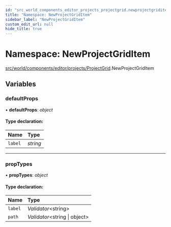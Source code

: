 ```yaml
---
id: "src_world_components_editor_projects_projectgrid.newprojectgriditem"
title: "Namespace: NewProjectGridItem"
sidebar_label: "NewProjectGridItem"
custom_edit_url: null
hide_title: true
---
```


# Namespace: NewProjectGridItem

[src/world/components/editor/projects/ProjectGrid](src_world_components_editor_projects_projectgrid.md).NewProjectGridItem

## Variables

### defaultProps

• **defaultProps**: *object*

#### Type declaration:

Name | Type |
:------ | :------ |
`label` | *string* |

___

### propTypes

• **propTypes**: *object*

#### Type declaration:

Name | Type |
:------ | :------ |
`label` | *Validator*<string\> |
`path` | *Validator*<string \| object\> |
